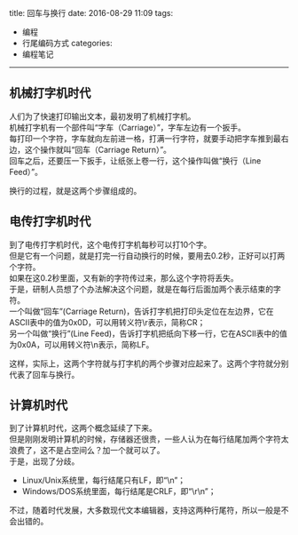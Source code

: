 title: 回车与换行
date: 2016-08-29 11:09
tags:
- 编程
- 行尾编码方式
categories:
- 编程笔记
---

## 机械打字机时代
人们为了快速打印输出文本，最初发明了机械打字机。  
机械打字机有一个部件叫“字车（Carriage）”，字车左边有一个扳手。  
每打印一个字符，字车就向左前进一格，打满一行字符，就要手动把字车推到最右边，这个操作就叫“回车（Carriage Return）”。  
回车之后，还要压一下扳手，让纸张上卷一行，这个操作叫做“换行（Line Feed）”。

换行的过程，就是这两个步骤组成的。

## 电传打字机时代
到了电传打字机时代，这个电传打字机每秒可以打10个字。  
但是它有一个问题，就是打完一行自动换行的时候，要用去0.2秒，正好可以打两个字符。  
如果在这0.2秒里面，又有新的字符传过来，那么这个字符将丢失。  
于是，研制人员想了个办法解决这个问题，就是在每行后面加两个表示结束的字符。  
一个叫做“回车”(Carriage Return)，告诉打字机把打印头定位在左边界，它在ASCII表中的值为0x0D，可以用转义符\r表示，简称CR；  
另一个叫做“换行”(Line Feed)，告诉打字机把纸向下移一行，它在ASCII表中的值为0x0A，可以用转义符\n表示，简称LF。

这样，实际上，这两个字符就与打字机的两个步骤对应起来了。这两个字符就分别代表了回车与换行。

## 计算机时代
到了计算机时代，这两个概念延续了下来。  
但是刚刚发明计算机的时候，存储器还很贵，一些人认为在每行结尾加两个字符太浪费了，这不是占空间么？加一个就可以了。  
于是，出现了分歧。

* Linux/Unix系统里，每行结尾只有LF，即“\n”；
* Windows/DOS系统里面，每行结尾是CRLF，即“\r\n”；

不过，随着时代发展，大多数现代文本编辑器，支持这两种行尾符，所以一般是不会出错的。
